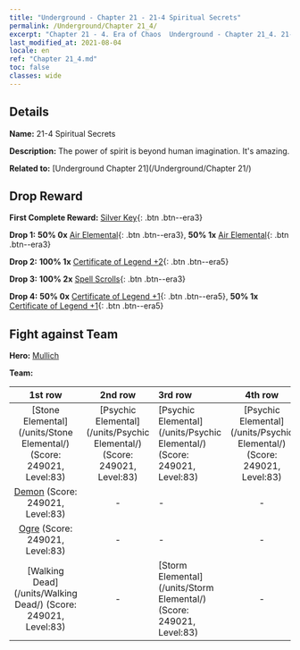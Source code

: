 ```yaml
---
title: "Underground - Chapter 21 - 21-4 Spiritual Secrets"
permalink: /Underground/Chapter 21_4/
excerpt: "Chapter 21 - 4. Era of Chaos  Underground - Chapter 21_4. 21-4 Spiritual Secrets"
last_modified_at: 2021-08-04
locale: en
ref: "Chapter 21_4.md"
toc: false
classes: wide
---
```


## Details

 **Name:** 21-4 Spiritual Secrets

 **Description:** The power of spirit is beyond human imagination. It's amazing.

 **Related to:** [Underground Chapter 21](/Underground/Chapter 21/)

## Drop Reward

 **First Complete Reward:** [Silver Key](/Items/con_693/){: .btn .btn--era3}

 **Drop 1:** **50% 0x** [Air Elemental](/Items/her_448/){: .btn .btn--era3}, **50% 1x** [Air Elemental](/Items/her_448/){: .btn .btn--era3}

 **Drop 2:** **100% 1x** [Certificate of Legend +2](/Items/mat_81/){: .btn .btn--era5}

 **Drop 3:** **100% 2x** [Spell Scrolls](/Items/con_694/){: .btn .btn--era3}

 **Drop 4:** **50% 0x** [Certificate of Legend +1](/Items/mat_74/){: .btn .btn--era5}, **50% 1x** [Certificate of Legend +1](/Items/mat_74/){: .btn .btn--era5}


## Fight against Team
 **Hero:** [Mullich](/heroes/Mullich/)

 **Team:**


  | 1st row | 2nd row | 3rd row | 4th row |
  |:----:|:----:|:----|:----:|
  | [Stone Elemental](/units/Stone Elemental/) (Score: 249021, Level:83)  | [Psychic Elemental](/units/Psychic Elemental/) (Score: 249021, Level:83)  | [Psychic Elemental](/units/Psychic Elemental/) (Score: 249021, Level:83)  | [Psychic Elemental](/units/Psychic Elemental/) (Score: 249021, Level:83)  |
  | [Demon](/units/Demon/) (Score: 249021, Level:83)  | - | - | - |
  | [Ogre](/units/Ogre/) (Score: 249021, Level:83)  | - | - | - |
  | [Walking Dead](/units/Walking Dead/) (Score: 249021, Level:83)  | - | [Storm Elemental](/units/Storm Elemental/) (Score: 249021, Level:83)  | - |


